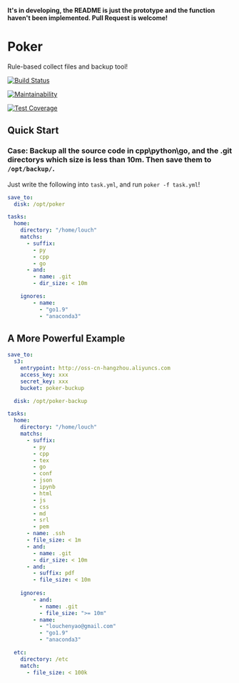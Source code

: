 
**It's in developing, the README is just the prototype and the function haven't been implemented. Pull Request is welcome!**

# Poker

Rule-based collect files and backup tool!

[![Build Status](https://travis-ci.org/Chenyao2333/poker.svg?branch=master)](https://travis-ci.org/Chenyao2333/poker)

[![Maintainability](https://api.codeclimate.com/v1/badges/75706996abd90a1427d0/maintainability)](https://codeclimate.com/github/Chenyao2333/poker/maintainability)

[![Test Coverage](https://api.codeclimate.com/v1/badges/75706996abd90a1427d0/test_coverage)](https://codeclimate.com/github/Chenyao2333/poker/test_coverage)

## Quick Start

### Case: Backup all the source code in cpp\python\go, and the .git directorys which size is less than 10m. Then save them to `/opt/backup/`.

Just write the following into `task.yml`, and run `poker -f task.yml`!

~~~yml
save_to:
  disk: /opt/poker

tasks:
  home:
    directory: "/home/louch"
    matchs:
      - suffix:
        - py
        - cpp
        - go
      - and:
        - name: .git
        - dir_size: < 10m

    ignores:
        - name:
          - "go1.9"
          - "anaconda3"
~~~


## A More Powerful Example

``` yml
save_to:
  s3:
    entrypoint: http://oss-cn-hangzhou.aliyuncs.com
    access_key: xxx
    secret_key: xxx
    bucket: poker-buckup

  disk: /opt/poker-backup

tasks:
  home:
    directory: "/home/louch"
    matchs:
      - suffix:
        - py
        - cpp
        - tex
        - go
        - conf
        - json
        - ipynb
        - html
        - js
        - css
        - md
        - srl
        - pem
      - name: .ssh
      - file_size: < 1m
      - and:
        - name: .git
        - dir_size: < 10m
      - and:
        - suffix: pdf
        - file_size: < 10m
    
    ignores:
        - and:
          - name: .git
          - file_size: ">= 10m"
        - name:
          - "louchenyao@gmail.com"
          - "go1.9"
          - "anaconda3"

  etc:
    directory: /etc
    match:
      - file_size: < 100k
```
